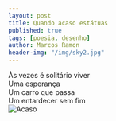 ```yaml
---
layout: post
title: Quando acaso estátuas
published: true
tags: [poesia, desenho]
author: Marcos Ramon
header-img: "/img/sky2.jpg"
---
```

Às vezes é solitário viver<br>
Uma esperança<br>
Um carro que passa<br>
Um entardecer sem fim<br>
![Acaso](https://dl.dropboxusercontent.com/u/49566417/blog/acaso.jpg)

